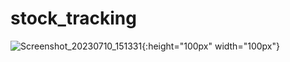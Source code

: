 # stock_tracking
 
![Screenshot_20230710_151331](https://github.com/Nalin216127/stock_tracking/assets/78348976/0fc836d5-484a-466d-9053-3a79cb0f0212){:height="100px" width="100px"}
